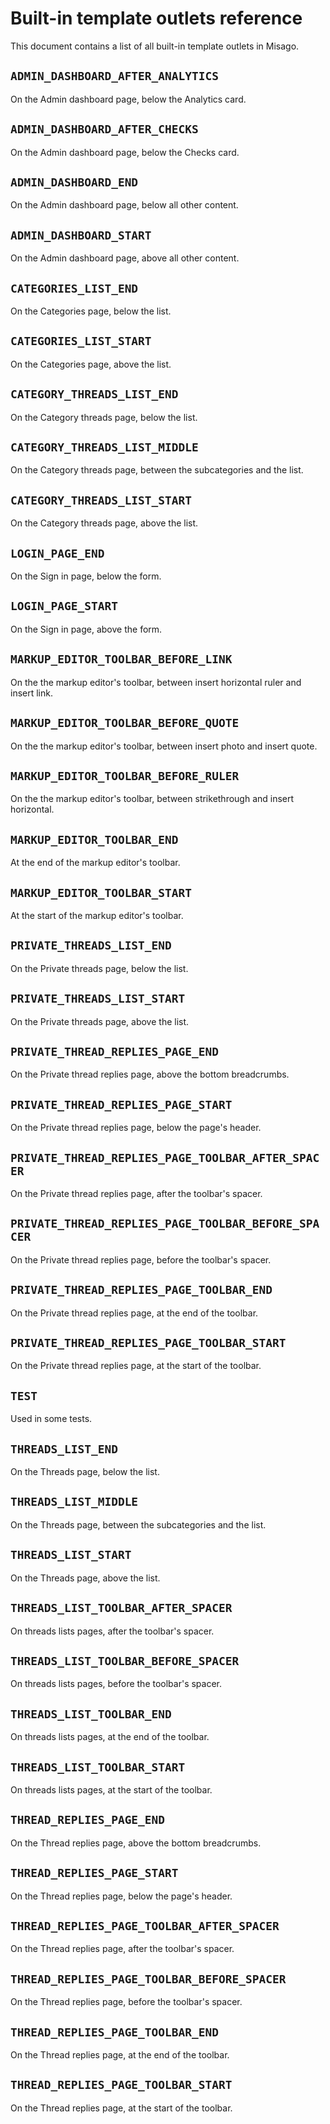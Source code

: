 # Built-in template outlets reference

This document contains a list of all built-in template outlets in Misago.


## `ADMIN_DASHBOARD_AFTER_ANALYTICS`

On the Admin dashboard page, below the Analytics card.


## `ADMIN_DASHBOARD_AFTER_CHECKS`

On the Admin dashboard page, below the Checks card.


## `ADMIN_DASHBOARD_END`

On the Admin dashboard page, below all other content.


## `ADMIN_DASHBOARD_START`

On the Admin dashboard page, above all other content.


## `CATEGORIES_LIST_END`

On the Categories page, below the list.


## `CATEGORIES_LIST_START`

On the Categories page, above the list.


## `CATEGORY_THREADS_LIST_END`

On the Category threads page, below the list.


## `CATEGORY_THREADS_LIST_MIDDLE`

On the Category threads page, between the subcategories and the list.


## `CATEGORY_THREADS_LIST_START`

On the Category threads page, above the list.


## `LOGIN_PAGE_END`

On the Sign in page, below the form.


## `LOGIN_PAGE_START`

On the Sign in page, above the form.


## `MARKUP_EDITOR_TOOLBAR_BEFORE_LINK`

On the the markup editor's toolbar, between insert horizontal ruler and insert link.


## `MARKUP_EDITOR_TOOLBAR_BEFORE_QUOTE`

On the the markup editor's toolbar, between insert photo and insert quote.


## `MARKUP_EDITOR_TOOLBAR_BEFORE_RULER`

On the the markup editor's toolbar, between strikethrough and insert horizontal.


## `MARKUP_EDITOR_TOOLBAR_END`

At the end of the markup editor's toolbar.


## `MARKUP_EDITOR_TOOLBAR_START`

At the start of the markup editor's toolbar.


## `PRIVATE_THREADS_LIST_END`

On the Private threads page, below the list.


## `PRIVATE_THREADS_LIST_START`

On the Private threads page, above the list.


## `PRIVATE_THREAD_REPLIES_PAGE_END`

On the Private thread replies page, above the bottom breadcrumbs.


## `PRIVATE_THREAD_REPLIES_PAGE_START`

On the Private thread replies page, below the page's header.


## `PRIVATE_THREAD_REPLIES_PAGE_TOOLBAR_AFTER_SPACER`

On the Private thread replies page, after the toolbar's spacer.


## `PRIVATE_THREAD_REPLIES_PAGE_TOOLBAR_BEFORE_SPACER`

On the Private thread replies page, before the toolbar's spacer.


## `PRIVATE_THREAD_REPLIES_PAGE_TOOLBAR_END`

On the Private thread replies page, at the end of the toolbar.


## `PRIVATE_THREAD_REPLIES_PAGE_TOOLBAR_START`

On the Private thread replies page, at the start of the toolbar.


## `TEST`

Used in some tests.


## `THREADS_LIST_END`

On the Threads page, below the list.


## `THREADS_LIST_MIDDLE`

On the Threads page, between the subcategories and the list.


## `THREADS_LIST_START`

On the Threads page, above the list.


## `THREADS_LIST_TOOLBAR_AFTER_SPACER`

On threads lists pages, after the toolbar's spacer.


## `THREADS_LIST_TOOLBAR_BEFORE_SPACER`

On threads lists pages, before the toolbar's spacer.


## `THREADS_LIST_TOOLBAR_END`

On threads lists pages, at the end of the toolbar.


## `THREADS_LIST_TOOLBAR_START`

On threads lists pages, at the start of the toolbar.


## `THREAD_REPLIES_PAGE_END`

On the Thread replies page, above the bottom breadcrumbs.


## `THREAD_REPLIES_PAGE_START`

On the Thread replies page, below the page's header.


## `THREAD_REPLIES_PAGE_TOOLBAR_AFTER_SPACER`

On the Thread replies page, after the toolbar's spacer.


## `THREAD_REPLIES_PAGE_TOOLBAR_BEFORE_SPACER`

On the Thread replies page, before the toolbar's spacer.


## `THREAD_REPLIES_PAGE_TOOLBAR_END`

On the Thread replies page, at the end of the toolbar.


## `THREAD_REPLIES_PAGE_TOOLBAR_START`

On the Thread replies page, at the start of the toolbar.